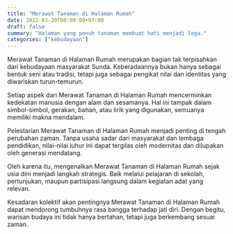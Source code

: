 ```yaml
---
title: "Merawat Tanaman di Halaman Rumah"
date: 2022-03-30T08:00:00+07:00
draft: false
summary: "Halaman yang penuh tanaman membuat hati menjadi lega."
categories: ["kebudayaan"]
---
```


Merawat Tanaman di Halaman Rumah merupakan bagian tak terpisahkan dari kebudayaan masyarakat Sunda. Keberadaannya bukan hanya sebagai bentuk seni atau tradisi, tetapi juga sebagai pengikat nilai dan identitas yang diwariskan turun-temurun.

Setiap aspek dari Merawat Tanaman di Halaman Rumah mencerminkan kedekatan manusia dengan alam dan sesamanya. Hal ini tampak dalam simbol-simbol, gerakan, bahan, atau lirik yang digunakan, semuanya memiliki makna mendalam.

Pelestarian Merawat Tanaman di Halaman Rumah menjadi penting di tengah perubahan zaman. Tanpa usaha sadar dari masyarakat dan lembaga pendidikan, nilai-nilai luhur ini dapat tergilas oleh modernitas dan dilupakan oleh generasi mendatang.

Oleh karena itu, mengenalkan Merawat Tanaman di Halaman Rumah sejak usia dini menjadi langkah strategis. Baik melalui pelajaran di sekolah, pertunjukan, maupun partisipasi langsung dalam kegiatan adat yang relevan.

Kesadaran kolektif akan pentingnya Merawat Tanaman di Halaman Rumah dapat mendorong tumbuhnya rasa bangga terhadap jati diri. Dengan begitu, warisan budaya ini tidak hanya bertahan, tetapi juga berkembang sesuai zaman.
